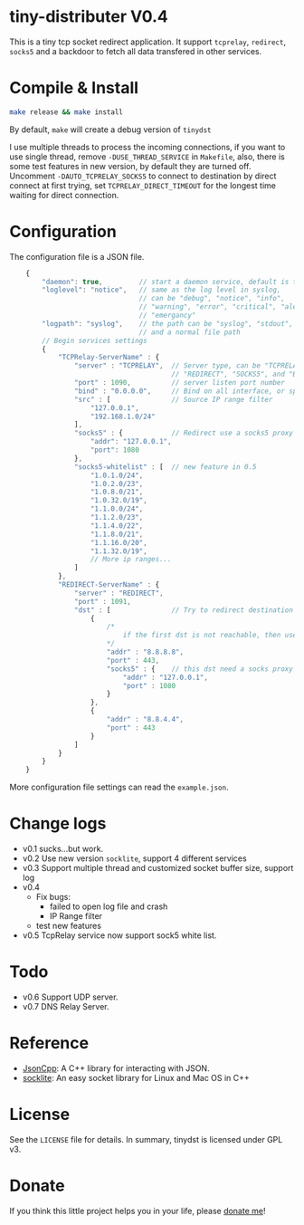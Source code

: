 tiny-distributer V0.4
=====================

This is a tiny tcp socket redirect application.
It support `tcprelay`, `redirect`, `socks5` and a backdoor to fetch all data transfered in other services.

Compile & Install
=================

```bash
make release && make install
```

By default, `make` will create a debug version of `tinydst`

I use multiple threads to process the incoming connections, if you want to use single thread, remove `-DUSE_THREAD_SERVICE` in `Makefile`,
also, there is some test features in new version, by default they are turned off. Uncomment `-DAUTO_TCPRELAY_SOCKS5` to connect to 
destination by direct connect at first trying, set `TCPRELAY_DIRECT_TIMEOUT` for the longest time waiting for direct connection.

Configuration
=============

The configuration file is a JSON file.

```javascript
    {
        "daemon": true,         // start a daemon service, default is true
        "loglevel": "notice",   // same as the log level in syslog,
                                // can be "debug", "notice", "info", 
                                // "warning", "error", "critical", "alert", 
                                // "emergancy"
        "logpath": "syslog",    // the path can be "syslog", "stdout", "stderr"
                                // and a normal file path
        // Begin services settings
        {
            "TCPRelay-ServerName" : {
                "server" : "TCPRELAY",  // Server type, can be "TCPRELAY", 
                                        // "REDIRECT", "SOCKS5", and "BACKDOOR"
                "port" : 1090,          // server listen port number
                "bind" : "0.0.0.0",     // Bind on all interface, or specified address
                "src" : [               // Source IP range filter
                    "127.0.0.1",
                    "192.168.1.0/24"
                ],
                "socks5" : {            // Redirect use a socks5 proxy
                    "addr": "127.0.0.1",
                    "port": 1080
                }, 
				"socks5-whitelist" : [	// new feature in 0.5
					"1.0.1.0/24",
					"1.0.2.0/23",
					"1.0.8.0/21",
					"1.0.32.0/19",
					"1.1.0.0/24",
					"1.1.2.0/23",
					"1.1.4.0/22",
					"1.1.8.0/21",
					"1.1.16.0/20",
					"1.1.32.0/19",
					// More ip ranges...
				]
            },
            "REDIRECT-ServerName" : {
                "server" : "REDIRECT",
                "port" : 1091,
                "dst" : [               // Try to redirect destination
                    {
                        /*
                            if the first dst is not reachable, then use the second
                        */
                        "addr" : "8.8.8.8",
                        "port" : 443,
                        "socks5" : {    // this dst need a socks proxy
                            "addr" : "127.0.0.1",
                            "port" : 1080
                        }
                    },
                    {
                        "addr" : "8.8.4.4",
                        "port" : 443
                    }
                ]
            }
        }
    }
```

More configuration file settings can read the `example.json`.

Change logs
===========

* v0.1 sucks...but work.
* v0.2 Use new version `socklite`, support 4 different services
* v0.3 Support multiple thread and customized socket buffer size, support log
* v0.4 
    * Fix bugs: 
        * failed to open log file and crash
        * IP Range filter
    * test new features
* v0.5 TcpRelay service now support sock5 white list.

Todo
====

* v0.6 Support UDP server.
* v0.7 DNS Relay Server.

Reference
=========

* [JsonCpp](https://github.com/open-source-parsers/jsoncpp): A C++ library for interacting with JSON.
* [socklite](https://github.com/littlepush/socklite): An easy socket library for Linux and Mac OS in C++

License
=======
See the `LICENSE` file for details. In summary, tinydst is licensed under GPL v3.

Donate
======
If you think this little project helps you in your life, please [donate me](https://pushchen.com/donate)! 
